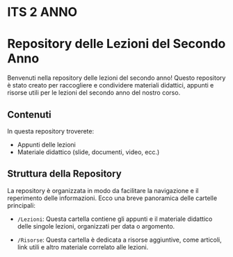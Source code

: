 # ITS 2 ANNO
# Repository delle Lezioni del Secondo Anno

Benvenuti nella repository delle lezioni del secondo anno! Questo repository è stato creato per raccogliere e condividere materiali didattici, appunti e risorse utili per le lezioni del secondo anno del nostro corso.

## Contenuti

In questa repository troverete:

- Appunti delle lezioni
- Materiale didattico (slide, documenti, video, ecc.)


## Struttura della Repository

La repository è organizzata in modo da facilitare la navigazione e il reperimento delle informazioni. Ecco una breve panoramica delle cartelle principali:

- `/Lezioni`: Questa cartella contiene gli appunti e il materiale didattico delle singole lezioni, organizzati per data o argomento.

- `/Risorse`: Questa cartella è dedicata a risorse aggiuntive, come articoli, link utili e altro materiale correlato alle lezioni.
